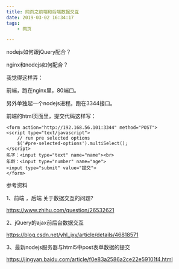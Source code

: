 ```yaml
---
title: 网页之前端和后端数据交互
date: 2019-03-02 16:34:17
tags:
	- 网页

---
```




nodejs如何跟jQuery配合？



nginx和nodejs如何配合？



我觉得这样弄：

前端，跑在nginx里，80端口。

另外单独起一个nodejs进程。跑在3344接口。

前端的html页面里，提交代码这样写：

```
<form action="http://192.168.56.101:3344" method="POST">
<script type="text/javascript">
    // run pre selected options
    $('#pre-selected-options').multiSelect();
</script>
名字：<input type="text" name="name"><br>
年龄：<input type="number" name="age">
<input type="submit" value="提交">
</form>
```









参考资料

1、前端 ，后端 关于数据交互的问题?

https://www.zhihu.com/question/26532621

2、jQuery的ajax前后台数据交互

https://blog.csdn.net/yhl_jxy/article/details/46818571

3、最新nodejs服务器与html5中post表单数据的提交

https://jingyan.baidu.com/article/f0e83a2586a2ce22e59101f4.html



